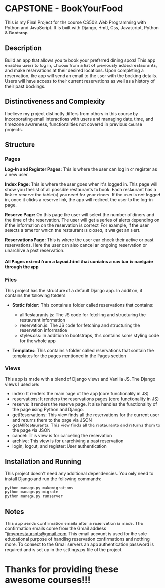# CAPSTONE - BookYourFood

This is my Final Project for the course CS50’s Web Programming with Python and JavaScript. It is built with Django, Hmtl, Css, Javascript, Python & Bootsrap

## Description

Build an app that allows you to book your preferred dining spots! This app enables users to log in, choose from a list of previously added restaurants, and make reservations at their desired locations.
Upon completing a reservation, the app will send an email to the user with the booking details. Users will have access to their current reservations as well as a history of their past bookings.

## Distinctiveness and Complexity

I believe my project distinctly differs from others in this course by incorporating email interactions with users and managing date, time, and timezone awareness, functionalities not covered in previous course projects.

## Structure
### Pages  
**Log-In and Register Pages:** This is where the user can log in or register as a new user.

**Index Page:** This is where the user goes when it's logged in. This page will show you the list of all possible restaurants to book. Each restaurant has a link to reserve the table(s) you need for your diners. If the user is not logged in, once it clicks a reserve link, the app will redirect the user to the log-in page.

**Reserve Page:** On this page the user will select the number of diners and the time of the reservation. The user will get a series of alerts depending on if the information on the reservation is correct. For example, if the user selects a time for which the restaurant is closed, it will get an alert.

**Reservations Page:** This is where the user can check their active or past reservations. Here the user can also cancel an ongoing reservation or unarchive a past reservation.

#### All Pages extend from a layout.html that contains a nav bar to navigate through the app

### Files
This project has the structure of a default Django app. In addition, it contains the following folders:
* **Static folder:** This contains a folder called reservations that contains:
  - allRestaurants.js: The JS code for fetching and structuring the restaurant information
  - reservation.js: The JS code for fetching and structuring the reservation information
  - styles.css: In addition to bootstraps, this contains some styling code for the whole app

* **Templates:** This contains a folder called reservations that contain the templates for the pages mentioned in the Pages section

### Views
This app is made with a blend of Django views and Vanilla JS. The Django views I used are:
- index: It renders the main page of the app (core functionality in JS)
- reservations: It renders the reservations pages (core functionality in JS)
- reserve: It renders the reserve page. It also handles the functionality of the page using Python and Django.
- getReservations: This view finds all the reservations for the current user and returns them to the page via JSON
- getAllRestaurants: This view finds all the restaurants and returns them to the page via JSON
- cancel: This view is for canceling the reservation
- archive: This view is for unarchiving a past reservation
- login, logout, and register: User authentication

## Installation and Running
This project doesn't need any additional dependencies.
You only need to install Django and run the following commands:
```
python manage.py makemigrations
python manage.py migrate 
python manage.py runserver
```
## Notes
This app sends confirmation emails after a reservation is made. The confirmation emails come from the Gmail address "jimyprestaurants@gmail.com.
This email account is used for the sole educational purpose of handling reservation confirmations and nothing more. To connect to the Gmail servers an app authentication password is required and is set up in the settings.py file of the project.

# Thanks for providing these awesome courses!!!


